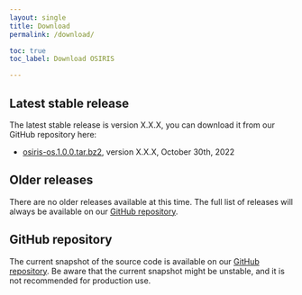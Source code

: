 ```yaml
---
layout: single
title: Download
permalink: /download/

toc: true
toc_label: Download OSIRIS

---
```


## Latest stable release

The latest stable release is version X.X.X, you can download it from our GitHub repository here:

* [osiris-os.1.0.0.tar.bz2](https://github.com/osiris-code/osiris/release/), version X.X.X, October 30th, 2022

## Older releases

There are no older releases available at this time. The full list of releases will always be available on our [GitHub repository](https://github.com/osiris-code/osiris/).

## GitHub repository

The current snapshot of the source code is available on our [GitHub repository](https://github.com/osiris-code/osiris/). Be aware that the current snapshot might be unstable, and it is not recommended for production use.
